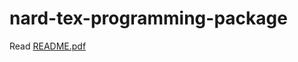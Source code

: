 # nard-tex-programming-package

Read [README.pdf](https://github.com/nard-tech/nard-tex-programming-package/blob/main/README.pdf)
